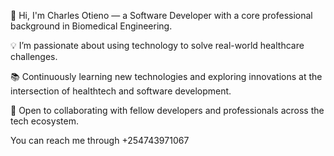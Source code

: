 👋 Hi, I'm Charles Otieno — a Software Developer with a core professional background in Biomedical Engineering.


💡 I’m passionate about using technology to solve real-world healthcare challenges.


📚 Continuously learning new technologies and exploring innovations at the intersection of healthtech and software development.


🤝 Open to collaborating with fellow developers and professionals across the tech ecosystem.


You can reach me through +254743971067
